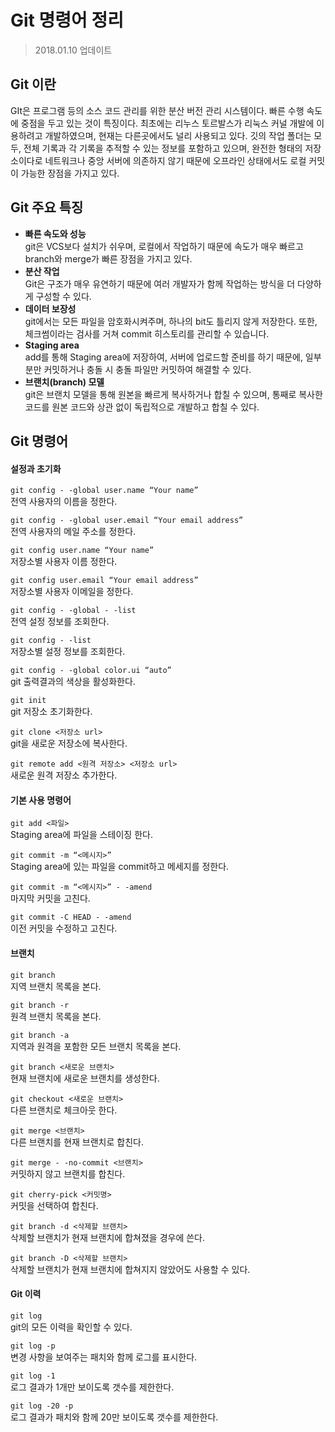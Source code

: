 # Git 명령어 정리
> 2018.01.10 업데이트

## Git 이란

GIt은 프로그램 등의 소스 코드 관리를 위한 분산 버전 관리 시스템이다. 빠른 수행 속도에 중점을 두고 있는 것이 특징이다. 최초에는 리누스 토르발스가 리눅스 커널 개발에 이용하려고 개발하였으며, 현재는 다른곳에서도 널리 사용되고 있다. 깃의 작업 폴더는 모두, 전체 기록과 각 기록을 추적할 수 있는 정보를 포함하고 있으며, 완전한 형태의 저장소이다로 네트워크나 중앙 서버에 의존하지 않기 때문에 오프라인 상태에서도 로컬 커밋이 가능한 장점을 가지고 있다.

## Git 주요 특징

* **빠른 속도와 성능**  
  git은 VCS보다 설치가 쉬우며, 로컬에서 작업하기 때문에 속도가 매우 빠르고 branch와 merge가 빠른 장점을 가지고 있다.
* **분산 작업**  
  Git은 구조가 매우 유연하기 때문에 여러 개발자가 함께 작업하는 방식을 더 다양하게 구성할 수 있다.
* **데이터 보장성**  
  git에서는 모든 파일을 암호화시켜주며, 하나의 bit도 틀리지 않게 저장한다. 또한, 체크썸이라는 검사를 거쳐 commit 히스토리를 관리할 수 있습니다.
* **Staging area**  
  add를 통해 Staging area에 저장하여, 서버에 업로드할 준비를 하기 때문에, 일부분만 커밋하거나 충돌 시 충돌 파일만 커밋하여 해결할 수 있다.
* **브랜치(branch) 모델**  
  git은 브랜치 모델을 통해 원본을 빠르게 복사하거나 합칠 수 있으며, 통째로 복사한 코드를 원본 코드와 상관 없이 독립적으로 개발하고 합칠 수 있다.

## Git 명령어

#### 설정과 초기화  
`git config - -global user.name “Your name”`  
전역 사용자의 이름을 정한다.  

`git config - -global user.email “Your email address”`  
전역 사용자의 메일 주소를 정한다.  

`git config user.name “Your name”`  
저장소별 사용자 이름 정한다.  

`git config user.email “Your email address”`  
저장소별 사용자 이메일을 정한다.  

`git config - -global - -list`  
전역 설정 정보를 조회한다.  

`git config - -list`  
저장소별 설정 정보를 조회한다.  

`git config - -global color.ui “auto”`  
git 출력결과의 색상을 활성화한다.  

`git init`  
git 저장소 초기화한다.  

`git clone <저장소 url>`  
git을 새로운 저장소에 복사한다. 

`git remote add <원격 저장소> <저장소 url>`  
새로운 원격 저장소 추가한다.  

#### 기본 사용 명령어
`git add <파일>`  
Staging area에 파일을 스테이징 한다.

`git commit -m “<메시지>”`  
Staging area에 있는 파일을 commit하고 메세지를 정한다.

`git commit -m “<메시지>” - -amend`  
마지막 커밋을 고친다.

`git commit -C HEAD - -amend`  
이전 커밋을 수정하고 고친다.

#### 브랜치
`git branch`  
지역 브랜치 목록을 본다.  

`git branch -r`  
원격 브랜치 목록을 본다.  

`git branch -a`  
지역과 원격을 포함한 모든 브랜치 목록을 본다.  

`git branch <새로운 브랜치>`  
현재 브랜치에 새로운 브랜치를 생성한다.  

`git checkout <새로운 브랜치>`  
다른 브랜치로 체크아웃 한다.  

`git merge <브랜치>`  
다른 브랜치를 현재 브랜치로 합친다.  

`git merge - -no-commit <브랜치>`  
커밋하지 않고 브랜치를 합친다.  

`git cherry-pick <커밋명>`  
커밋을 선택하여 합친다.  

`git branch -d <삭제할 브랜치>`  
삭제할 브랜치가 현재 브랜치에 합쳐졌을 경우에 쓴다. 

`git branch -D <삭제할 브랜치>`  
삭제할 브랜치가 현재 브랜치에 합쳐지지 않았어도 사용할 수 있다.  

#### Git 이력
`git log`  
git의 모든 이력을 확인할 수 있다.  

`git log -p`  
변경 사항을 보여주는 패치와 함께 로그를 표시한다.  

`git log -1`  
로그 결과가 1개만 보이도록 갯수를 제한한다.  

`git log -20 -p`  
로그 결과가 패치와 함께 20만 보이도록 갯수를 제한한다.  

